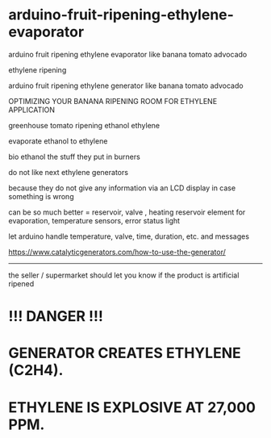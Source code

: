 # arduino-fruit-ripening-ethylene-evaporator
arduino fruit ripening ethylene evaporator like banana tomato advocado

ethylene ripening

arduino fruit ripening ethylene generator like banana tomato advocado

OPTIMIZING YOUR BANANA RIPENING ROOM FOR ETHYLENE APPLICATION

greenhouse tomato ripening ethanol ethylene

evaporate ethanol to ethylene

bio ethanol the stuff they put in burners

do not like next ethylene generators

because they do not give any information via an LCD display in case something is wrong

can be so much better = reservoir, valve , heating reservoir element for evaporation, temperature sensors, error status light

let arduino handle temperature, valve, time, duration, etc. and messages

https://www.catalyticgenerators.com/how-to-use-the-generator/


----

the seller / supermarket should let you know if the product is artificial ripened


##
#            !!! DANGER !!!
# GENERATOR CREATES ETHYLENE (C2H4).
# ETHYLENE IS EXPLOSIVE AT 27,000 PPM. 
